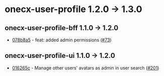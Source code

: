 # onecx-user-profile 1.2.0 -> 1.3.0

## onecx-user-profile-bff 1.1.0 -> 1.2.0
* [078b8a5](https://github.com/onecx/onecx-user-profile-bff/commit/078b8a5f97474a453e2d643bd87c0e140af6d410) - feat: added admin permissions ([#73](https://github.com/onecx/onecx-user-profile-bff/pull/73))
## onecx-user-profile-ui 1.1.0 -> 1.2.0
* [016265c](https://github.com/onecx/onecx-user-profile-ui/commit/016265c0f593677c33de2e83038c092f61f17c8c) - Manage other users' avatars as admin in user search ([#201](https://github.com/onecx/onecx-user-profile-ui/pull/201))